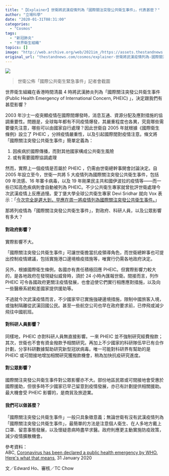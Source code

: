 ```yaml
---
title: "【Explainer】世衛將武漢疫情列為「國際關注突發公共衛生事件」，代表甚麼？"
author: "立場科學"
date: "2020-01-31T08:31:00"
categories:
  - "Cosmos"
tags:
  - "新冠肺炎"
  - "世界衛生組織"
topics: []
image: "http://web.archive.org/web/2021im_/https://assets.thestandnews.com/media/photos/WHO_lycCt_nvao3QL.png"
original_url: "thestandnews.com/cosmos/explainer-世衛將武漢疫情列為-國際關注突發公共衛生事件-代表甚麼"
---
```

![](http://web.archive.org/web/2021im_/https://assets.thestandnews.com/media/photos/WHO_lycCt_nvao3QL.png)
> 世衛公佈「國際公共衛生緊急事件」記者會截圖

世界衛生組織在香港時間清晨 4 時將武漢肺炎列為「國際關注突發公共衛生事件 (Public Health Emergency of International Concern, PHEIC) 」，決定跟我們有甚麼影響？

2003 年沙士一疫突顯疫情在國際間爆發時，消息互通、資源分配及應對措施的協調重要性。問題是，全球每年都有不同疫情爆發，其嚴重程度也各異，究竟哪些需要優先注意，哪些可以由國家自行處理？因此世衛自 2005 年就根據《國際衛生條例》設立了 PHEIC ，分辨疫情嚴重性，以及引起國際間對疫情注意。條文將「國際關注突發公共衛生事件」簡單定義為：

1.  因疾病於國際傳播，而對其他國家構成公共衛生風險
2.  或有需要國際協調處理

然而，實際上一個疫情是否屬於 PHEIC ，仍需由世衛總幹事開會討論決定。自 2005 年設立至今，世衛一共將 5 大疫情列為國際關注突發公共衛生事件，包括 09 年流感、16 年寨卡病毒，以及 19 年剛果民主共和國伊波拉的疫情等——而一些已知高危疾病則會自動被列為 PHEIC。不少公共衛生專家就曾批評世衛處理今次武漢疫情上反應過慢。愛丁堡大學全球公共衛生專家 Devi Sridhar 就向 Vox 表示：「[今次完全是遲大到，早應在周一將疫情列為國際關注突發公共衛生事件。](http://web.archive.org/web/20211229132204/https://www.vox.com/2020/1/30/21076686/coronavirus-outbreak-wuhan-china-who-emergency?fbclid=IwAR3aMh-f-OUKvgcY63-Q-KuBpObzRcynMFFnulRLSxItQc4c6qP_dna2H7U)」

那將列疫情為「國際關注突發公共衛生事件」，對政府、科研人員，以及公眾影響有多大？

#### **對政府影響？**

實際影響不大。

「國際關注突發公共衛生事件」可讓世衛擔當抗疫領導角色，而世衛總幹事也可提出控制疫情建議，包括實施港口邊境檢疫措施等，唯實行仍需各地政府決定。

另外，根據國際衛生條例，各國亦有責任積極回應 PHEIC。但實際影響力較大的，是各地政府在發現疑似威脅時，須於 24 小時內匯報世衛。間接而言，列作 PHEIC 可令各國政府更關注疫情發展，也會迫使它們實行相應應對措施，以及向一些醫療系統較差國家提供援助等。

不過就今次武漢疫情而言，不少國家早已實施強硬邊境措施，限制中國旅客入境，或強制隔離從武漢回國公民。甚至一些航空公司也早在政府要求前，已停飛或減少飛往中國航班。

#### **對科研人員影響？**

同樣地，PHEIC 亦對科研人員無直接影響。一來 PHEIC 並不強制研究經費撥款；其次，世衛也不會有資金撥款予相關研究。再加上不少國家的科研隊伍早已有合作計劃，分享科研數據幫助研究新型冠狀病毒。唯一可能對科研界有幫助的是 PHEIC 或可間接地增加相關研究獲撥款機會，稍為加快抗疫研究進度。

#### **對公眾影響？** 

國際關注突發公共衛生事件對公眾影響亦不大。部份地區民眾或可間接地會受惠於國際援助，但很多時不少國家已早己留意到疫情發展，亦已有計劃提供相關援助。最大機會受 PHEIC 影響的，是商貿及旅遊業。

#### **我們可以做甚麼？**

「國際關注突發公共衛生事件」一般只具象徵意義；無論世衛有沒有武漢疫情列為「國際關注突發公共衛生事件」，最簡單的方法是注意個人衛生、在人多地方戴上口罩、留意事態發展，以及懷疑患病時盡早求醫。政府則應更主動實施防疫政策，減少疫情擴散機會。 

參考資料：  
ABC, [Coronavirus has been declared a public health emergency by WHO. Here's what that means](http://web.archive.org/web/20211229132204/https://www.abc.net.au/news/2020-01-30/coronavirus-global-emergency-declared-by-who-what-does-that-mean/11912630), 31 January 2020

文／Edward Ho、審核／TC Chow